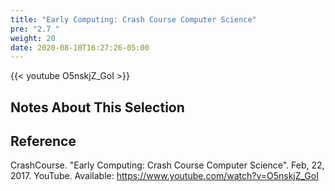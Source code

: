 ```yaml
---
title: "Early Computing: Crash Course Computer Science"
pre: "2.7 "
weight: 20
date: 2020-08-10T16:27:26-05:00
---
```


{{< youtube O5nskjZ_GoI >}}

## Notes About This Selection


## Reference

CrashCourse. "Early Computing: Crash Course Computer Science". Feb, 22, 2017. YouTube. Available: https://www.youtube.com/watch?v=O5nskjZ_GoI